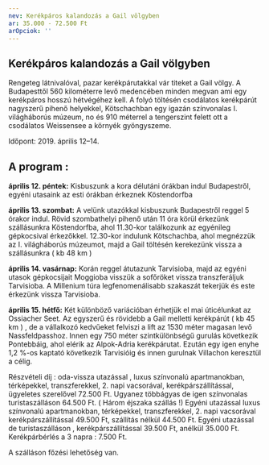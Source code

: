 ```yaml
---
nev: Kerékpáros kalandozás a Gail völgyben
ar: 35.000 - 72.500 Ft
arOpciok: ''
---
```

## Kerékpáros kalandozás a Gail völgyben

Rengeteg látnivalóval, pazar kerékpárutakkal vár titeket a Gail völgy. A Budapesttől 560 kilométerre levő medencében minden megvan ami egy kerékpáros hosszú hétvégéhez kell. A folyó töltésén csodálatos kerékpárút nagyszerű pihenő helyekkel, Kötschachban egy igazán színvonalas I. világháborús múzeum, no és 910 méterrel a tengerszint felett ott a csodálatos Weissensee a környék gyöngyszeme.

Időpont: 2019. április 12–14.

## A program : 

**április 12. péntek:** Kisbuszunk a kora délutáni órákban indul Budapestről, egyéni utasaink az esti órákban érkeznek Köstendorfba

**április 13. szombat:** A velünk utazókkal kisbuszunk Budapestről reggel 5 órakor indul. Rövid szombathelyi pihenő után 11 óra körül érkezünk szállásunkra Köstendorfba, ahol 11.30-kor találkozunk az egyénileg gépkocsival érkezőkkel. 12.30-kor indulunk Kötschachba, ahol megnézzük az I. világháborús múzeumot, majd a Gail töltésén kerekezünk vissza a szállásunkra ( kb 48 km )

**április 14. vasárnap:** Korán reggel átutazunk Tarvisioba, majd az egyéni utasok gépkocsijait Moggioba visszük a sofőröket vissza transzferáljuk Tarvisioba. A Millenium túra legfenomenálisabb szakaszát tekerjük és este érkezünk vissza Tarvisioba.

**április 15. hétfő:** Két különböző variációban érhetjük el mai úticélunkat az Ossiacher Seet. Az egyszerű és rövidebb a Gail melletti kerékpárút ( kb 45 km ) , de a vállalkozó kedvűeket felviszi a lift az 1530 méter magasan levő Nassfeldpasshoz. Innen egy 750 méter szintkülönbségű gurulás következik Pontebbáig, ahol elérik az Alpok-Adria kerékpárutat. Ezután egy igen enyhe 1,2 %-os kaptató következik Tarvisióig és innen gurulnak Villachon keresztül a célig.

Részvételi díj :  oda-vissza utazással , luxus színvonalú apartmanokban, térképekkel, transzferekkel, 2. napi vacsorával, kerékpárszállítással, ügyeletes szerelővel 72.500 Ft. Ugyanez többágyas de igen színvonalas turistaszálláson 64.500 Ft. ( Három éjszaka szállás  !) Egyéni utazással  luxus színvonalú apartmanokban, térképekkel, transzferekkel, 2. napi vacsorával kerékpárszállítással 49.500 Ft, szállítás nélkül 44.500 Ft. Egyéni utazással de turistaszálláson , kerékpárszállítással 39.500 Ft, anélkül 35.000 Ft.
Kerékpárbérlés a 3 napra : 7.500 Ft.

A szálláson főzési lehetőség van.


